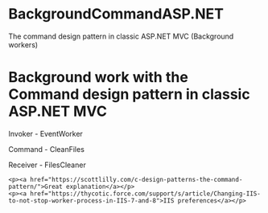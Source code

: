 # BackgroundCommandASP.NET
The command design pattern in classic ASP.NET MVC (Background workers)

<div>
    <h1>Background work with the Command design pattern in classic ASP.NET MVC</h1>
    <p>Invoker - EventWorker</p>
    <p>Command - CleanFiles</p>
    <p>Receiver - FilesCleaner</p>

    <p><a href="https://scottlilly.com/c-design-patterns-the-command-pattern/">Great explanation</a></p>
    <p><a href="https://thycotic.force.com/support/s/article/Changing-IIS-to-not-stop-worker-process-in-IIS-7-and-8">IIS preferences</a></p>

</div>

